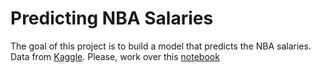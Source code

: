 # Predicting NBA Salaries
The goal of this project is to build a model that predicts the NBA salaries.
Data from [Kaggle](https://www.kaggle.com/abdullahsahin/nba-salaries). Please, work over this [notebook](https://colab.research.google.com/github/emmanueliarussi/DataScienceCapstone/blob/master/3_MidtermProjects/ProjectNBA/main.ipynb)

